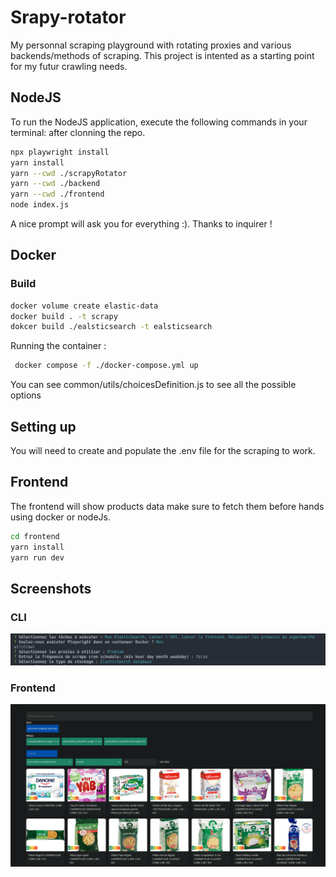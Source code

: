 # Srapy-rotator

My personnal scraping playground with rotating proxies and various backends/methods of scraping.
This project is intented as a starting point for my futur crawling needs.

## NodeJS

To run the NodeJS application, execute the following commands in your terminal: after clonning the repo.

```bash
npx playwright install
yarn install
yarn --cwd ./scrapyRotator
yarn --cwd ./backend
yarn --cwd ./frontend
node index.js
```

A nice prompt will ask you for everything :).
Thanks to inquirer !

## Docker

### Build

```bash
docker volume create elastic-data
docker build . -t scrapy
dokcer build ./ealsticsearch -t ealsticsearch
```

Running the container :

```bash
 docker compose -f ./docker-compose.yml up
```

You can see common/utils/choicesDefinition.js to see all the possible options

## Setting up

You will need to create and populate the .env file for the scraping to work.

## Frontend

The frontend will show products data make sure to fetch them before hands using docker or nodeJs.

```bash
cd frontend
yarn install
yarn run dev
```

## Screenshots

### CLI

![CLI](./screenshots/cli.png)

### Frontend

![Frontend](./screenshots/frontend.png)
